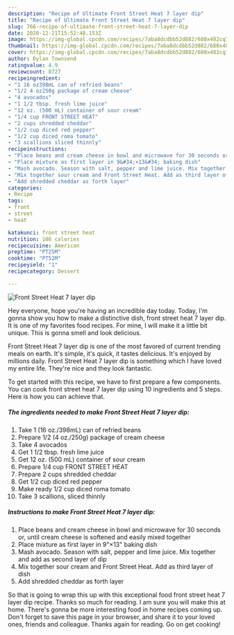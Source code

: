 ```yaml
---
description: "Recipe of Ultimate Front Street Heat 7 layer dip"
title: "Recipe of Ultimate Front Street Heat 7 layer dip"
slug: 766-recipe-of-ultimate-front-street-heat-7-layer-dip
date: 2020-12-21T15:52:48.153Z
image: https://img-global.cpcdn.com/recipes/7aba8dcdbb52d882/680x482cq70/front-street-heat-7-layer-dip-recipe-main-photo.jpg
thumbnail: https://img-global.cpcdn.com/recipes/7aba8dcdbb52d882/680x482cq70/front-street-heat-7-layer-dip-recipe-main-photo.jpg
cover: https://img-global.cpcdn.com/recipes/7aba8dcdbb52d882/680x482cq70/front-street-heat-7-layer-dip-recipe-main-photo.jpg
author: Dylan Townsend
ratingvalue: 4.9
reviewcount: 8727
recipeingredient:
- "1 16 oz398mL can of refried beans"
- "1/2 4 oz250g package of cream cheese"
- "4 avocados"
- "1 1/2 tbsp. fresh lime juice"
- "12 oz. (500 mL) container of sour cream"
- "1/4 cup FRONT STREET HEAT"
- "2 cups shredded cheddar"
- "1/2 cup diced red pepper"
- "1/2 cup diced roma tomato"
- "3 scallions sliced thinnly"
recipeinstructions:
- "Place beans and cream cheese in bowl and microwave for 30 seconds or, until cream cheese is softened and easily mixed together"
- "Place mixture as first layer in 9&#34;×13&#34; baking dish"
- "Mash avocado. Season with salt, pepper and lime juice. Mix together and add as second layer of dip"
- "Mix together sour cream and Front Street Heat. Add as third layer of dish"
- "Add shredded cheddar as forth layer"
categories:
- Recipe
tags:
- front
- street
- heat

katakunci: front street heat 
nutrition: 108 calories
recipecuisine: American
preptime: "PT25M"
cooktime: "PT52M"
recipeyield: "1"
recipecategory: Dessert

---
```



![Front Street Heat 7 layer dip](https://img-global.cpcdn.com/recipes/7aba8dcdbb52d882/680x482cq70/front-street-heat-7-layer-dip-recipe-main-photo.jpg)

Hey everyone, hope you're having an incredible day today. Today, I'm gonna show you how to make a distinctive dish, front street heat 7 layer dip. It is one of my favorites food recipes. For mine, I will make it a little bit unique. This is gonna smell and look delicious.



Front Street Heat 7 layer dip is one of the most favored of current trending meals on earth. It's simple, it's quick, it tastes delicious. It's enjoyed by millions daily. Front Street Heat 7 layer dip is something which I have loved my entire life. They're nice and they look fantastic.


To get started with this recipe, we have to first prepare a few components. You can cook front street heat 7 layer dip using 10 ingredients and 5 steps. Here is how you can achieve that.

<!--inarticleads1-->

##### The ingredients needed to make Front Street Heat 7 layer dip:

1. Take 1 (16 oz./398mL) can of refried beans
1. Prepare 1/2 (4 oz./250g) package of cream cheese
1. Take 4 avocados
1. Get 1 1/2 tbsp. fresh lime juice
1. Get 12 oz. (500 mL) container of sour cream
1. Prepare 1/4 cup FRONT STREET HEAT
1. Prepare 2 cups shredded cheddar
1. Get 1/2 cup diced red pepper
1. Make ready 1/2 cup diced roma tomato
1. Take 3 scallions, sliced thinnly




<!--inarticleads2-->

##### Instructions to make Front Street Heat 7 layer dip:

1. Place beans and cream cheese in bowl and microwave for 30 seconds or, until cream cheese is softened and easily mixed together
1. Place mixture as first layer in 9&#34;×13&#34; baking dish
1. Mash avocado. Season with salt, pepper and lime juice. Mix together and add as second layer of dip
1. Mix together sour cream and Front Street Heat. Add as third layer of dish
1. Add shredded cheddar as forth layer




So that is going to wrap this up with this exceptional food front street heat 7 layer dip recipe. Thanks so much for reading. I am sure you will make this at home. There's gonna be more interesting food in home recipes coming up. Don't forget to save this page in your browser, and share it to your loved ones, friends and colleague. Thanks again for reading. Go on get cooking!
